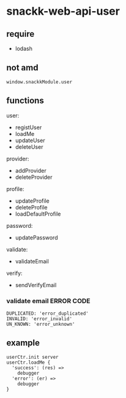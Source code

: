 # snackk-web-api-user

## require
* lodash

## not amd
```
window.snackkModule.user
```

## functions
user:
* registUser
* loadMe
* updateUser
* deleteUser

provider:
* addProvider
* deleteProvider

profile:
* updateProfile
* deleteProfile
* loadDefaultProfile

password:
* updatePassword

validate:
* validateEmail

verify:
* sendVerifyEmail




### validate email ERROR CODE
```
DUPLICATED: 'error_duplicated'
INVALID: 'error_invalid'
UN_KNOWN: 'error_unknown'
```

## example
```
userCtr.init server
userCtr.loadMe {
  'success': (res) =>
    debugger
  'error': (er) =>
    debugger
}
```


